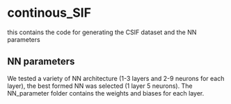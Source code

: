 # continous_SIF
this contains the code for generating the CSIF dataset and the NN parameters
## NN parameters
We tested a variety of NN architecture (1-3 layers and 2-9 neurons for each layer), the best formed NN was selected (1 layer 5 neurons). The NN_parameter folder contains the weights and biases for each layer.
